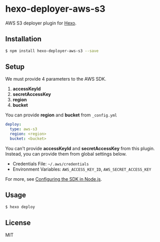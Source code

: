 # hexo-deployer-aws-s3
AWS S3 deployer plugin for [Hexo].

## Installation

``` bash
$ npm install hexo-deployer-aws-s3 --save
```

## Setup

We must provide 4 parameters to the AWS SDK.

1. **accessKeyId**
2. **secretAccessKey**
3. **region**
4. **bucket**

You can provide **region** and **bucket** from `_config.yml`

``` yaml
deploy:
  type: aws-s3
  region: <region>
  bucket: <bucket>
```

You can't provide **accessKeyId** and **secretAccessKey** from this plugin.
Instead, you can provide them from global settings below.

- Credentials File: `~/.aws/credentials`
- Environment Variables: `AWS_ACCESS_KEY_ID`, `AWS_SECRET_ACCESS_KEY`

For more, see [Configuring the SDK in Node.js].

[Hexo]: http://hexo.io/
[Configuring the SDK in Node.js]: http://docs.aws.amazon.com/AWSJavaScriptSDK/guide/node-configuring.html

## Usage

``` bash
$ hexo deploy
```

## License
MIT
